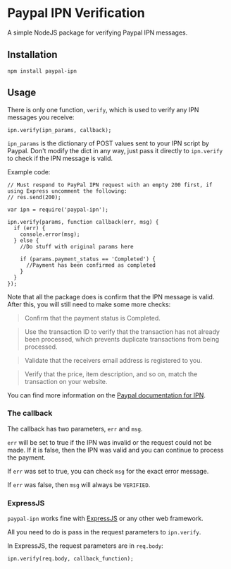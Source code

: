 # Paypal IPN Verification

A simple NodeJS package for verifying Paypal IPN messages.

## Installation
`npm install paypal-ipn`

## Usage
There is only one function, `verify`, which is used to verify any IPN messages you receive:

    ipn.verify(ipn_params, callback);

`ipn_params` is the dictionary of POST values sent to your IPN script by Paypal. Don't modify the dict in any way, just pass it directly to `ipn.verify` to check if the IPN message is valid.


Example code:

    // Must respond to PayPal IPN request with an empty 200 first, if using Express uncomment the following:
    // res.send(200);
    
    var ipn = require('paypal-ipn');
    
    ipn.verify(params, function callback(err, msg) {
      if (err) {
        console.error(msg);
      } else {
        //Do stuff with original params here

        if (params.payment_status == 'Completed') {
          //Payment has been confirmed as completed
        }
      }
    });

Note that all the package does is confirm that the IPN message is valid. After this, you will still need to make some more checks:

> Confirm that the payment status is Completed.

> Use the transaction ID to verify that the transaction has not already been processed, which prevents duplicate transactions from being processed.

> Validate that the receivers email address is registered to you.

> Verify that the price, item description, and so on, match the transaction on your website.

You can find more information on the [Paypal documentation for IPN](https://cms.paypal.com/cgi-bin/marketingweb?cmd=_render-content&content_ID=developer/e_howto_admin_IPNIntro).

### The callback
The callback has two parameters, `err` and `msg`.

`err` will be set to true if the IPN was invalid or the request could not be made. If it is false, then the IPN was valid and you can continue to process the payment.

If `err` was set to true, you can check `msg` for the exact error message.

If `err` was false, then `msg` will always be `VERIFIED`.

### ExpressJS
`paypal-ipn` works fine with [ExpressJS](http://expressjs.com/) or any other web framework.

All you need to do is pass in the request parameters to `ipn.verify`.

In ExpressJS, the request parameters are in `req.body`:

    ipn.verify(req.body, callback_function);
